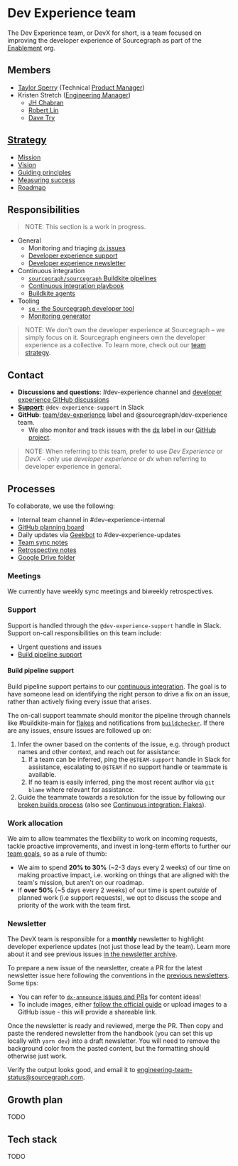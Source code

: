 # Dev Experience team

The Dev Experience team, or DevX for short, is a team focused on improving the developer experience of Sourcegraph as part of the [Enablement](../index.md) org.

## Members

- [Taylor Sperry](../../../../../team/index.md#taylor-sperry) (Technical [Product Manager](../../../product/roles/index.md#product-manager))
- Kristen Stretch ([Engineering Manager](../../roles/index.md#engineering-manager))
  - [JH Chabran](../../../../../team/index.md#jh-chabran)
  - [Robert Lin](../../../../../team/index.md#robert-lin)
  - [Dave Try](../../../../../team/index.md#dave-try)

## [Strategy](../../../../../strategy-goals/strategy/enablement/dev-experience/index.md)

- [Mission](../../../../../strategy-goals/strategy/enablement/dev-experience/index.md#mission)
- [Vision](../../../../../strategy-goals/strategy/enablement/dev-experience/index.md#vision)
- [Guiding principles](../../../../../strategy-goals/strategy/enablement/dev-experience/index.md#guiding-principles)
- [Measuring success](../../../../../strategy-goals/strategy/enablement/dev-experience/index.md#measuring-success)
- [Roadmap](../../../../../strategy-goals/strategy/enablement/dev-experience/index.md#roadmap)

## Responsibilities

> NOTE: This section is a work in progress.

- General
  - Monitoring and triaging [`dx` issues](https://github.com/sourcegraph/sourcegraph/issues?q=is%3Aissue+is%3Aopen+sort%3Aupdated-desc+label%3Adx)
  - [Developer experience support](#support)
  - [Developer experience newsletter](./newsletter.md)
- Continuous integration
  - [`sourcegraph/sourcegraph` Buildkite pipelines](https://docs.sourcegraph.com/dev/background-information/continuous_integration#buildkite-pipelines)
  - [Continuous integration playbook](../../process/incidents/playbooks/ci.md)
  - [Buildkite agents](../../tools/infrastructure/index.md#buildkite-agents)
- Tooling
  - [`sg` - the Sourcegraph developer tool](https://docs.sourcegraph.com/dev/background-information/sg)
  - [Monitoring generator](https://docs.sourcegraph.com/dev/background-information/observability/monitoring-generator)

> NOTE: We don't own the developer experience at Sourcegraph – we simply focus on it. Sourcegraph engineers own the developer experience as a collective. To learn more, check out our [team strategy](../../../../../strategy-goals/strategy/enablement/dev-experience/index.md).

## Contact

- **Discussions and questions**: #dev-experience channel and [developer experience GitHub discussions](https://github.com/sourcegraph/sourcegraph/discussions/categories/developer-experience)
- **[Support](#support)**: `@dev-experience-support` in Slack
- **GitHub**: [team/dev-experience](https://github.com/sourcegraph/sourcegraph/labels/team%2Fdev-experience) label and @sourcegraph/dev-experience team.
  - We also monitor and track issues with the [dx](https://github.com/sourcegraph/sourcegraph/labels/dx) label in our [GitHub project](https://github.com/orgs/sourcegraph/projects/212).

> NOTE: When referring to this team, prefer to use _Dev Experience_ or _DevX_ - only use _developer experience_ or _dx_ when referring to developer experience in general.

## Processes

To collaborate, we use the following:

- Internal team channel in #dev-experience-internal
- [GitHub planning board](https://github.com/orgs/sourcegraph/projects/212)
- Daily updates via [Geekbot](https://app.geekbot.com/dashboard/standup/90468/view/insights) to #dev-experience-updates
- [Team sync notes](https://docs.google.com/document/d/1Lm6GT-F4v9OTa5wxa1-AKLtNwlDkORbbeGjqVd9kWPg/edit)
- [Retrospective notes](https://docs.google.com/document/d/1QR1It6KGccwWRpASH16J64QNkpHtngI4o2ttrGpVCwU/edit#)
- [Google Drive folder](https://drive.google.com/drive/folders/1d1scMzzmXM5uCEpKI06U9cc6zPF7g9wE)

### Meetings

We currently have weekly sync meetings and biweekly retrospectives.

### Support

Support is handled through the `@dev-experience-support` handle in Slack.
Support on-call responsibilities on this team include:

- Urgent questions and issues
- [Build pipeline support](#build-pipeline-support)

#### Build pipeline support

Build pipeline support pertains to our [continuous integration](https://docs.sourcegraph.com/dev/background-information/continuous_integration).
The goal is to have someone lead on identifying the right person to drive a fix on an issue, rather than actively fixing every issue that arises.

The on-call support teammate should monitor the pipeline through channels like #buildkite-main for [flakes](https://docs.sourcegraph.com/dev/background-information/testing_principles#flaky-tests) and notifications from [`buildchecker`](https://docs.sourcegraph.com/dev/background-information/continuous_integration#buildchecker).
If there are any issues, ensure issues are followed up on:

1. Infer the owner based on the contents of the issue, e.g. through product names and other context, and reach out for assistance:
   1. If a team can be inferred, ping the `@$TEAM-support` handle in Slack for assistance, escalating to `@$TEAM` if no support handle or teammate is available.
   2. If no team is easily inferred, ping the most recent author via `git blame` where relevant for assistance.
2. Guide the teammate towards a resolution for the issue by following our [broken builds process](https://docs.sourcegraph.com/dev/background-information/testing_principles#broken-builds-on-the-main-branch) (also see [Continuous integration: Flakes](https://docs.sourcegraph.com/dev/background-information/continuous_integration#flakes)).

### Work allocation

We aim to allow teammates the flexibility to work on incoming requests, tackle proactive improvements, and invest in long-term efforts to further our [team goals](../../../../../strategy-goals/strategy/enablement/dev-experience/index.md), so as a rule of thumb:

- We aim to spend **20% to 30%** (~2-3 days every 2 weeks) of our time on making proactive impact, i.e. working on things that are aligned with the team's mission, but aren't on our roadmap.
- If **over 50%** (~5 days every 2 weeks) of our time is spent _outside_ of planned work (i.e support requests), we opt to discuss the scope and priority of the work with the team first.

### Newsletter

The DevX team is responsible for a **monthly** newsletter to highlight developer experience updates (not just those lead by the team). Learn more about it and see previous issues [in the newsletter archive](newsletter.md).

To prepare a new issue of the newsletter, create a PR for the latest newsletter issue here following the conventions in the [previous newsletters](./newsletter.md). Some tips:

- You can refer to [`dx-announce` issues and PRs](https://github.com/sourcegraph/sourcegraph/issues?q=+is%3Aclosed+sort%3Aupdated-desc+label%3Adx-announce) for content ideas!
- To include images, either [follow the official guide](../../../../../handbook/editing/handbook-images-video.md) or upload images to a GitHub issue - this will provide a shareable link.

Once the newsletter is ready and reviewed, merge the PR. Then copy and paste the rendered newsletter from the handbook (you can set this up locally with `yarn dev`) into a draft newsletter. You will need to remove the background color from the pasted content, but the formatting should otherwise just work.

Verify the output looks good, and email it to engineering-team-status@sourcegraph.com.

## Growth plan

TODO

## Tech stack

TODO
